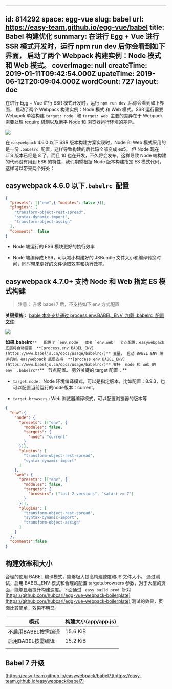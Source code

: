 
---
id: 814292
space: egg-vue
slug: babel
url: https://easy-team.github.io/egg-vue/babel
title: Babel 构建优化
summary: 在进行 Egg + Vue 进行 SSR 模式开发时，运行 npm run dev  后你会看到如下界面， 启动了两个 Webpack 构建实例：Node 模式 和 Web 模式。
coverImage: null
createTime: 2019-01-11T09:42:54.000Z 
upateTime: 2019-06-12T20:09:04.000Z
wordCount: 727
layout: doc
---
在进行 Egg + Vue 进行 SSR 模式开发时，运行 `npm run dev`  后你会看到如下界面， 启动了两个 Webpack 构建实例：Node 模式 和 Web 模式。SSR 运行需要 Webapck 单独构建 `target: node`   和 `target: web`  主要的差异在于 Webpack需要处理 require 机制以及磨平 Node 和 浏览器运行环境的差异。

![](https://cdn.nlark.com/yuque/0/2018/png/116733/1536128449742-0024eb69-d2c7-4e47-8426-ff2cc85396d5.png#width=827)

在 `easywebpack` 4.6.0 以下 SSR 版本构建方案实现时，Node 和 Web 模式采用的是一份 `.babelrc`  配置，这样导致构建的后代码全部变成 es5。 但 Node 现在LTS 版本已经是 8 了，而且 10 也在开发，不久将会发布。这样导致 Node 端构建的代码没有用到 ES6 的特性，我们期望根据 Node 版本构建指定 ES 模式代码，这样可以带来两个好处：


## easywebpack 4.6.0 以下`.babelrc`  配置

```json
{
  "presets": [["env",{ "modules": false }]],
  "plugins": [
    "transform-object-rest-spread",
    "syntax-dynamic-import",
    "transform-object-assign"
  ],
  "comments": false
}
```

- Node 端运行的 ES6 模块更好的执行效率

- Node 端编译成 ES6，可以减小构建好的 JSBundle 文件大小和编译转换时间，同时带来更好的文件读取效率和执行效率。



## easywebpack 4.7.0+ 支持 Node 和 Web 指定 ES 模式构建

> 注意： 升级 babel 7 后，不支持如下 env 方式配置 


**关键措施：** [bable 本身支持通过 process.env.BABEL_ENV  加载 .babelrc  配置文件](https://www.babeljs.cn/docs/usage/babelrc/):

![](https://cdn.nlark.com/yuque/0/2018/png/116733/1536129170471-43b9b60e-a7da-47c3-8ad7-ef1ff7e56c22.png#width=827)

**如果.babelrc**``**   配置了 `env.node`  或者 `env.web`  节点配置，easywebpack 底层将自动设置  **[process.env.BABEL_ENV](https://www.babeljs.cn/docs/usage/babelrc/)** 变量， 启动 BABEL ENV 编译机制。easywebpack 底层支持  **[process.env.BABEL_ENV](https://www.babeljs.cn/docs/usage/babelrc/)** 支持  node 和 web 的 env  .babelrc**``**   节点配置。 另外关键的 target 配置：**

- `target.node` :  Node 环境编译模式，可以是指定版本，比如配置：8.9.3，也可以配置当前运行的node版本：current。

- `target.browsers` : Web 浏览器编译模式，可以配置浏览器的版本等



```json
{
  "env":{
    "node": {
      "presets": [["env", {
        "modules": false,
        "targets": {
          "node": "current" 
        }
      }]],
      "plugins": [
        "transform-object-rest-spread",
        "syntax-dynamic-import"
      ]
    },
    "web": {
      "presets": [["env", {
        "modules": false,
        "targets": {
          "browsers": ["last 2 versions", "safari >= 7"]
        }
      }]],
      "plugins": [
        "transform-object-rest-spread",
        "syntax-dynamic-import",
        "transform-object-assign"
      ]
    }
  },
  "comments":false
}
```



## 构建效率和大小

合理的使用 BABEL 编译模式，能够极大提高构建速度和JS 文件大小。 通过测试，启用 BABEL_ENV 模式和合理的配置 targets.browsers 参数，对于大型的页面，能够显著提升构建速度。下面通过 ` easy build prod`  针对 [https://github.com/hubcarl/egg-vue-webpack-boilerplate](https://github.com/hubcarl/egg-vue-webpack-boilerplate) 测试的效果，页面比较简单，效果不明显。

| **模式** | **构建大小(app/app.js)** |
| --- | --- |
| 不启用BABEL按需编译 | 15.6 KiB |
| 启用BABEL按需编译 | 15.2 KiB |
|  |  |


## Babel 7 升级

[https://easy-team.github.io/easywebpack/babel7](https://easy-team.github.io/easywebpack/babel7)




  